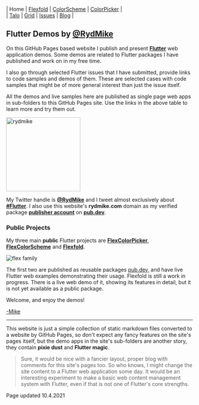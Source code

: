 | Home                        | [Flexfold](flexfold) | [ColorScheme](colorscheme) | [ColorPicker](colorpicker) |  
| [Talo](talo)                | [Grid](gridview)     | [Issues](issues)           | [Blog](blog)               |

## Flutter Demos by [@RydMike](https://twitter.com/RydMike)

On this GitHub Pages based website I publish and present [**Flutter**](https://flutter.dev/)
web application demos. Some demos are related to Flutter packages I have published and work on in my
free time.
  
I also go through selected Flutter issues that I have submitted, provide links to code samples and demos of them. 
These are selected cases with code samples that might be of more general interest than just the issue itself.
 
All the demos and live samples here are published as single page web apps in sub-folders to this GitHub Pages site. 
Use the links in the above table to learn more and try them out.

<img src="https://rydmike.com/assets/mr1_round400_tr.png?raw=true" alt="rydmike" width="200"/>

My Twitter handle is [**@RydMike**](https://twitter.com/RydMike) and I tweet 
almost exclusively about [**#Flutter**](https://twitter.com/RydMike/with_replies). 
I also use this website's **rydmike.com** domain as my verified package
[**publisher account**](https://pub.dev/publishers/rydmike.com/packages) 
on [**pub.dev**](https://pub.dev/).  

### Public Projects

My three main **public** Flutter projects are [**FlexColorPicker**](colorpicker), [**FlexColorScheme**](colorscheme)
and [**Flexfold**](flexfold). 

<img src="https://rydmike.com/assets/FlexFamily01.png?raw=true" alt="flex family"/>

The first two are published as reusable packages [pub.dev](https://pub.dev/), and have live Flutter web 
examples demonstrating their usage. Flexfold is still a work in progress. There is a live web 
demo of it, showing its features in detail, but it is not yet available as a public package.

Welcome, and enjoy the demos!

[-Mike](https://twitter.com/RydMike)

---

This website is just a simple collection of static markdown files converted to a website by GitHub Pages,
so don't expect any fancy features on the site's pages itself, but the demo apps in the site's sub-folders are 
another story, they contain **pixie dust** and **Flutter magic**. 

> Sure, it would be nice with a fancier layout, proper blog with comments for this site's pages too. So who knows,
> I might change the site content to a Flutter web application some day. It would be an interesting experiment
> to make a basic web content management system with Flutter, even if that is not one of Flutter's core strengths.

Page updated 10.4.2021